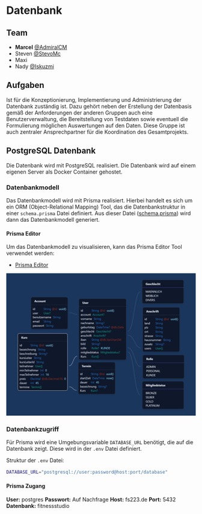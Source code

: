 # Datenbank

## Team

- **Marcel** [@AdmiralCM](https://github.com/AdmiralCM)
- Steven [@StevoMc](https://github.com/StevoMc)
- Maxi
- Nady [@Iskuzmi](https://github.com/Iskuzmi)

## Aufgaben

Ist für die Konzeptionierung, Implementierung und Administrierung der Datenbank zuständig ist.
Dazu gehört neben der Erstellung der Datenbasis gemäß der Anforderungen der anderen Gruppen auch eine Benutzerverwaltung, die Bereitstellung von Testdaten sowie eventuell die Formulierung möglichen Auswertungen auf den Daten.
Diese Gruppe ist auch zentraler Ansprechpartner für die Koordination des Gesamtprojekts.

## PostgreSQL Datenbank

Die Datenbank wird mit PostgreSQL realisiert. Die Datenbank wird auf einem eigenen Server als Docker Container gehostet.

### Datenbankmodell

Das Datenbankmodell wird mit Prisma realisiert. Hierbei handelt es sich um ein ORM (Object-Relational Mapping) Tool, das die Datenbankstruktur in einer `schema.prisma` Datei definiert. Aus dieser Datei ([schema.prisma](./prisma/schema.prisma)) wird dann das Datenbankmodell generiert.

#### Prisma Editor

Um das Datenbankmodell zu visualisieren, kann das Prisma Editor Tool verwendet werden:

- [Prisma Editor](https://prisma-editor.vercel.app/)

![Datenbankmodell](Datenbankmodell.png)

### Datenbankzugriff

Für Prisma wird eine Umgebungsvariable `DATABASE_URL` benötigt, die auf die Datenbank zeigt. Diese wird in der `.env` Datei definiert.

Struktur der `.env` Datei:

```bash
DATABASE_URL="postgresql://user:password@host:port/database"
````

#### Prisma Zugang

**User:** postgres
**Passwort:** Auf Nachfrage
**Host:** fs223.de
**Port:** 5432
**Datenbank:** fitnessstudio
